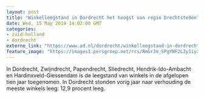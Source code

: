 ```yaml
---
layout: post
title: "Winkelleegstand in Dordrecht het hoogst van regio Drechtsteden"
date: Wed, 15 May 2019 14:02:00 GMT
categories: 
- zuid-holland 
- dordrecht 
externe_link: "https://www.ad.nl/dordrecht/winkelleegstand-in-dordrecht-het-hoogst-van-regio-drechtsteden~abeec15c/"
feature_image: "https://images1.persgroep.net/rcs/RmGrJm_SPgYWF2L2y1iyxom2pwo/diocontent/115754174/_fitwidth/400/?appId=21791a8992982cd8da851550a453bd7f&quality=0.7"
---
```


In Dordrecht, Zwijndrecht, Papendrecht, Sliedrecht, Hendrik-Ido-Ambacht en Hardinxveld-Giessendam is de leegstand van winkels in de afgelopen tien jaar toegenomen. In Dordrecht stonden vorig jaar naar verhouding de meeste winkels leeg: 12,9 procent leeg.
